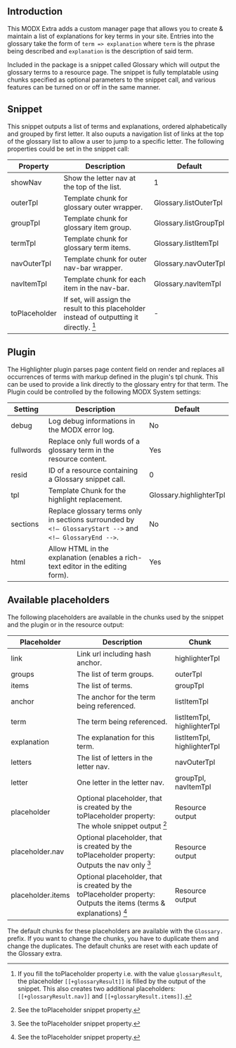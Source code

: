 ## Introduction
This MODX Extra adds a custom manager page that allows you to create & maintain
a list of explanations for key terms in your site. Entries into the glossary 
take the form of `term => explanation` where `term` is the phrase being 
described and `explanation` is the description of said term.

Included in the package is a snippet called Glossary which will output the 
glossary terms to a resource page. The snippet is fully templatable using 
chunks specified as optional parameters to the snippet call, and various 
features can be turned on or off in the same manner.

## Snippet
This snippet outputs a list of terms and explanations, ordered alphabetically 
and grouped by first letter. It also ouputs a navigation list of links at the 
top of the glossary list to allow a user to jump to a specific letter.
The following properties could be set in the snippet call:

Property | Description | Default
---------|-------------|--------
showNav | Show the letter nav at the top of the list. | 1
outerTpl | Template chunk for glossary outer wrapper. | Glossary.listOuterTpl
groupTpl | Template chunk for glossary item group. | Glossary.listGroupTpl
termTpl | Template chunk for glossary term items. | Glossary.listItemTpl
navOuterTpl | Template chunk for outer nav-bar wrapper. | Glossary.navOuterTpl
navItemTpl | Template chunk for each item in the nav-bar. | Glossary.navItemTpl
toPlaceholder | If set, will assign the result to this placeholder instead of outputting it directly. [^1] | -

[^1]: If you fill the toPlaceholder property i.e. with the value
`glossaryResult`, the placeholder `[[+glossaryResult]]` is filled by the output
of the snippet. This also creates two additional placeholders:
`[[+glossaryResult.nav]]` and `[[+glossaryResult.items]]`.

## Plugin
The Highlighter plugin parses page content field on render and replaces all
occurrences of terms with markup defined in the plugin's tpl chunk. This can be
used to provide a link directly to the glossary entry for that term. The Plugin 
could be controlled by the following MODX System settings:

Setting | Description | Default
------------|---------|--------
debug | Log debug informations in the MODX error log. | No
fullwords | Replace only full words of a glossary term in the resource content. | Yes
resid | ID of a resource containing a Glossary snippet call. | 0
tpl | Template Chunk for the highlight replacement. | Glossary.highlighterTpl
sections | Replace glossary terms only in sections surrounded by `<!— GlossaryStart -->` and `<!— GlossaryEnd -->`. | No
html | Allow HTML in the explanation (enables a rich-text editor in the editing form). | Yes

## Available placeholders
The following placeholders are available in the chunks used by the snippet and
the plugin or in the resource output:

Placeholder | Description | Chunk
------------|-------------|------
link | Link url including hash anchor. | highlighterTpl
groups | The list of term groups. | outerTpl
items | The list of terms. | groupTpl
anchor | The anchor for the term being referenced. | listItemTpl
term | The term being referenced. | listItemTpl, highlighterTpl
explanation | The explanation for this term. | listItemTpl, highlighterTpl
letters | The list of letters in the letter nav. | navOuterTpl
letter | One letter in the letter nav. | groupTpl, navItemTpl
placeholder | Optional placeholder, that is created by the toPlaceholder property: The whole snippet output [^2] | Resource output
placeholder.nav | Optional placeholder, that is created by the toPlaceholder property: Outputs the nav only [^2] | Resource output
placeholder.items | Optional placeholder, that is created by the toPlaceholder property: Outputs the items (terms & explanations) [^2] | Resource output

[^2]: See the toPlaceholder snippet property.

The default chunks for these placeholders are available with the `Glossary.`
prefix. If you want to change the chunks, you have to duplicate them and
change the duplicates. The default chunks are reset with each update of the 
Glossary extra.